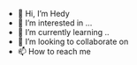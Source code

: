 - 👋 Hi, I’m Hedy
- 👀 I’m interested in ...
- 🌱 I’m currently learning ..
- 💞️ I’m looking to collaborate on 
- 📫 How to reach me

<!---
hedy992/hedy992 is a ✨ special ✨ repository because its `README.md` (this file) appears on your GitHub profile.
You can click the Preview link to take a look at your changes.
--->
